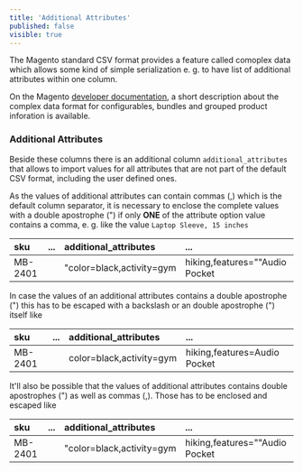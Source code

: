 ```yaml
---
title: 'Additional Attributes'
published: false
visible: true
---
```


The Magento standard CSV format provides a feature called comoplex data which allows some kind of simple serialization e. g. to have list of additional attributes within one column.

On the Magento [developer documentation](https://docs.magento.com/m2/ce/user_guide/system/data-complex.html), a short description about the complex data format for configurables, bundles and grouped product inforation is available. 

### Additional Attributes

Beside these columns there is an additional column `additional_attributes` that allows to import values for all attributes that are not part of the default CSV format, including the user defined ones.

As the values of additional attributes can contain commas (,) which is the default column separator, it is necessary to enclose the complete values with a double apostrophe (") if only **ONE** of the attribute option value contains a comma, e. g. like the value `Laptop Sleeve, 15 inches`

| sku     | ... | additional_attributes                                                                                    | ... |
|:--------|:----|:---------------------------------------------------------------------------------------------------------|:----|
| MB-2401 |     | "color=black,activity=gym|hiking,features=""Audio Pocket|Laptop Sleeve, 15 inches"""                     |     |

In case the values of an additional attributes contains a double apostrophe (") this has to be escaped with a backslash or an double apostrophe (") itself like

| sku     | ... | additional_attributes                                                                                    | ... |
|:--------|:----|:---------------------------------------------------------------------------------------------------------|:----|
| MB-2401 |     | color=black,activity=gym|hiking,features=Audio Pocket|Laptop \"Sleeve\"                                  |     |

It'll also be possible that the values of additional attributes contains double apostrophes (") as well as commas (,). Those has to be enclosed and escaped like 

| sku     | ... | additional_attributes                                                                                    | ... |
|:--------|:----|:---------------------------------------------------------------------------------------------------------|:----|
| MB-2401 |     | "color=black,activity=gym|hiking,features=""Audio Pocket|Laptop \"Sleeve\", 15 inches"""                 |     |